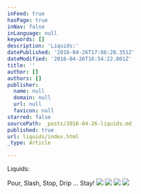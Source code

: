```yaml
---
inFeed: true
hasPage: true
inNav: false
inLanguage: null
keywords: []
description: 'Liquids:'
datePublished: '2016-04-26T17:06:28.351Z'
dateModified: '2016-04-26T16:54:22.001Z'
title: ''
author: []
authors: []
publisher:
  name: null
  domain: null
  url: null
  favicon: null
starred: false
sourcePath: _posts/2016-04-26-liquids.md
published: true
url: liquids/index.html
_type: Article

---
```

Liquids:

Pour, Slash, Stop, Drip ... Stay!
![](https://the-grid-user-content.s3-us-west-2.amazonaws.com/0f4d7f09-d6d8-4080-ba02-427464b9f4ce.jpg)
![](https://the-grid-user-content.s3-us-west-2.amazonaws.com/ddba0dd1-74c3-463d-8d9f-bef9c24eaa92.jpg)
![](https://the-grid-user-content.s3-us-west-2.amazonaws.com/9eebd01e-c20d-4cb3-b62e-85347a681fbf.jpg)
![](https://the-grid-user-content.s3-us-west-2.amazonaws.com/6725daa3-0bda-41ce-aa10-11d8ccaccc22.jpg)